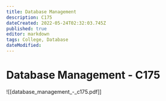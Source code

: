 ```yaml
---
title: Database Management
description: C175
dateCreated: 2022-05-24T02:32:03.745Z
published: true
editor: markdown
tags: College, Database
dateModified: 
---
```

# Database Management - C175
![[database_management_-_c175.pdf]]